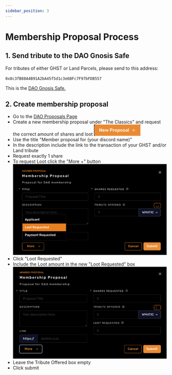 ```yaml
---
sidebar_position: 3
---
```


# Membership Proposal Process

## 1. Send tribute to the DAO Gnosis Safe

For tributes of either GHST or Land Parcels, please send to this address:

`0x8c3fB88A4B91A2bA45f5d1c3e6BFc7F97bFDB557`

This is the [DAO Gnosis Safe.](https://gnosis-safe.io/app/matic:0x8c3fB88A4B91A2bA45f5d1c3e6BFc7F97bFDB557/balances)

## 2. Create membership proposal

- Go to the [DAO Proposals Page](https://app.daohaus.club/dao/0x89/0xb60374ae550f6ab6d18e7c9cfafa04ff310235c1/proposals)
- Create a new membership proposal under "The Classics"  and request the correct amount of shares and loot
![Example banner](../static/img/proposal-button.png)
- Use the title "Member proposal for (your discord name)"
- In the description include the link to the transaction of your GHST and/or Land tribute
- Request exactly 1 share
- To request Loot click the "More +" button
![Example banner](../static/img/loot-requested-menu.png)
- Click "Loot Requested"
- Include the Loot amount in the new "Loot Requested" box
![Example banner](../static/img/final-proposal-form.png)
- Leave the Tribute Offered box empty
- Click submit
